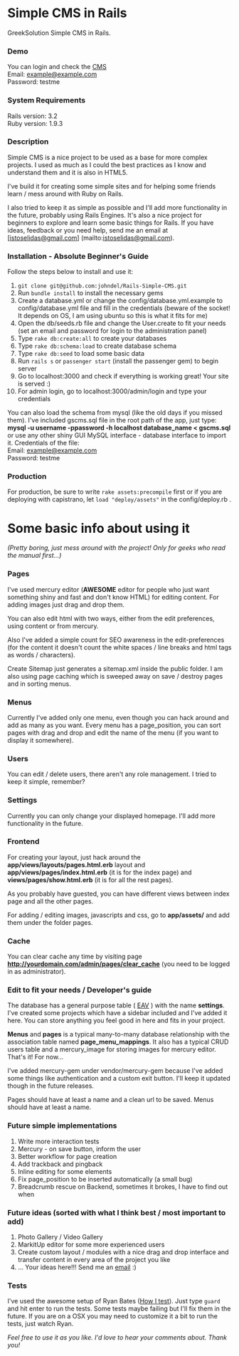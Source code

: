 # Simple CMS in Rails

GreekSolution Simple CMS in Rails.

### Demo
You can login and check the [CMS](http://cms.johndel.gr/admin/login/)<br />
Email: example@example.com <br />
Password: testme

### System Requirements
Rails version: 3.2 <br/>
Ruby version: 1.9.3

### Description
Simple CMS is a nice project to be used as a base for more complex projects. I used as much as I could the best practices as I know and understand them and it is also in HTML5.

I've build it for creating some simple sites and for helping some friends learn / mess around with Ruby on Rails.

I also tried to keep it as simple as possible and I'll add more functionality in the future, probably using Rails Engines. It's also a nice project for beginners to explore and learn some basic things for Rails. If you have ideas, feedback or you need help, send me an email at [istoselidas@gmail.com] (mailto:istoselidas@gmail.com).

### Installation - Absolute Beginner's Guide
Follow the steps below to install and use it:

1. `git clone git@github.com:johndel/Rails-Simple-CMS.git`
2. Run `bundle install` to install the necessary gems
3. Create a database.yml or change the config/database.yml.example to config/database.yml file and fill in the credentials (beware of the socket! It depends on OS, I am using ubuntu so this is what it fits for me)
4. Open the db/seeds.rb file and change the User.create to fit your needs (set an email and password for login to the administration panel)
5. Type `rake db:create:all` to create your databases
6. Type `rake db:schema:load` to create database schema
7. Type `rake db:seed` to load some basic data
8. Run `rails s` or `passenger start` (install the passenger gem) to begin server
9. Go to localhost:3000 and check if everything is working great! Your site is served :)
10. For admin login, go to localhost:3000/admin/login and type your credentials

You can also load the schema from mysql (like the old days if you missed them). I've included gscms.sql file in the root path of the app, just type:
**mysql -u username -ppassword -h localhost database_name < gscms.sql**
or
use any other shiny GUI MySQL interface - database interface to import it. Credentials of the file:
<br />
Email:    example@example.com<br />
Password: testme

### Production
For production, be sure to write `rake assets:precompile` first or if you are deploying with capistrano, let `load "deploy/assets"` in the config/deploy.rb .

# Some basic info about using it
*(Pretty boring, just mess around with the project! Only for geeks who read the manual first...)*
### Pages
I've used mercury editor (**AWESOME** editor for people who just want something shiny and fast and don't know HTML) for editing content. For adding images just drag and drop them.

You can also edit html with two ways, either from the edit preferences, using content or from mercury.

Also I've added a simple count for SEO awareness in the edit-preferences (for the content it doesn't count the white spaces / line breaks and html tags as words / characters).

Create Sitemap just generates a sitemap.xml inside the public folder. I am also using page caching which is sweeped away on save / destroy pages and in sorting menus.

### Menus
Currently I've added only one menu, even though you can hack around and add as many as you want. Every menu has a page_position, you can sort pages with drag and drop and edit the name of the menu (if you want to display it somewhere).

### Users
You can edit / delete users, there aren't any role management. I tried to keep it simple, remember?

### Settings
Currently you can only change your displayed homepage. I'll add more functionality in the future.

### Frontend
For creating your layout, just hack around the **app/views/layouts/pages.html.erb** layout and **app/views/pages/index.html.erb** (it is for the index page) and  **views/pages/show.html.erb** (it is for all the rest pages).

As you probably have guested, you can have different views between index page and all the other pages.

For adding / editing images, javascripts and css, go to **app/assets/** and add them under the folder pages.

### Cache
You can clear cache any time by visiting page **http://yourdomain.com/admin/pages/clear_cache** (you need to be logged in as administrator).

### Edit to fit your needs / Developer's guide
The database has a general purpose table ( [EAV](http://en.wikipedia.org/wiki/Entity%E2%80%93attribute%E2%80%93value_model) ) with the name **settings**. I've created some projects which have a sidebar included and I've added it here. You can store anything you feel good in here and fits in your project.

**Menus** and **pages** is a typical many-to-many database relationship with the association table named **page_menu_mappings**. It also has a typical CRUD users table and a mercury_image for storing images for mercury editor. That's it! For now...

I've added mercury-gem under vendor/mercury-gem because I've added some things like authentication and a custom exit button. I'll keep it updated though in the future releases.

Pages should have at least a name and a clean url to be saved. Menus should have at least a name.

### Future simple implementations
1. Write more interaction tests
2. Mercury - on save button, inform the user
3. Better workflow for page creation
4. Add trackback and pingback
5. Inline editing for some elements
6. Fix page_position to be inserted automatically (a small bug)
7. Breadcrumb rescue on Backend, sometimes it brokes, I have to find out when

### Future ideas (sorted with what I think best / most important to add)
1. Photo Gallery / Video Gallery
2. MarkitUp editor for some more experienced users
3. Create custom layout / modules with a nice drag and drop interface and transfer content in every area of the project you like
4. ... Your ideas here!!! Send me an [email](mailto:istoselidas@gmail.com) :)

### Tests
I've used the awesome setup of Ryan Bates ([How I test](http://railscasts.com/episodes/275-how-i-test)). Just type `guard` and hit enter to run the tests. Some tests maybe failing but I'll fix them in the future.
If you are on a OSX you may need to customize it a bit to run the tests, just watch Ryan.

_Feel free to use it as you like. I'd love to hear your comments about. Thank you!_

